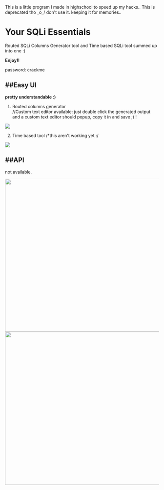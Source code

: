 This is a little program I made in highschool to speed up my hacks.. This is deprecated tho \_o_/ don't use it.
keeping it for memories..

# Your SQLi Essentials
Routed SQLi Columns Generator tool and Time based SQLi tool summed up into one :)

**Enjoy!!**

password: crackme

##  ##Easy UI
**pretty understandable :)**

1. Routed columns generator
<br>//Custom text editor available: just double click the generated output and a custom text editor should popup, copy it in and save ;) !
<img src="https://danicfonte.cf/imgs/2.jpeg">

2. Time based tool
/*this aren't working yet :/
<img src="https://danicfonte.cf/imgs/3.jpeg">

##  ##API

not available.


<img src="https://danicfonte.cf/imgs/11-1.jpg" width="800px" height="500px">
<img src="https://danicfonte.cf/imgs/Capture1.jpg" width="800px" height="500px">


